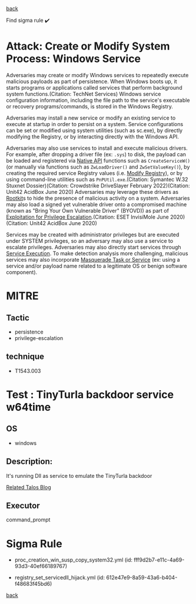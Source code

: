 
[back](../index.md)

Find sigma rule :heavy_check_mark: 

# Attack: Create or Modify System Process: Windows Service 

Adversaries may create or modify Windows services to repeatedly execute malicious payloads as part of persistence. When Windows boots up, it starts programs or applications called services that perform background system functions.(Citation: TechNet Services) Windows service configuration information, including the file path to the service's executable or recovery programs/commands, is stored in the Windows Registry.

Adversaries may install a new service or modify an existing service to execute at startup in order to persist on a system. Service configurations can be set or modified using system utilities (such as sc.exe), by directly modifying the Registry, or by interacting directly with the Windows API. 

Adversaries may also use services to install and execute malicious drivers. For example, after dropping a driver file (ex: `.sys`) to disk, the payload can be loaded and registered via [Native API](https://attack.mitre.org/techniques/T1106) functions such as `CreateServiceW()` (or manually via functions such as `ZwLoadDriver()` and `ZwSetValueKey()`), by creating the required service Registry values (i.e. [Modify Registry](https://attack.mitre.org/techniques/T1112)), or by using command-line utilities such as `PnPUtil.exe`.(Citation: Symantec W.32 Stuxnet Dossier)(Citation: Crowdstrike DriveSlayer February 2022)(Citation: Unit42 AcidBox June 2020) Adversaries may leverage these drivers as [Rootkit](https://attack.mitre.org/techniques/T1014)s to hide the presence of malicious activity on a system. Adversaries may also load a signed yet vulnerable driver onto a compromised machine (known as "Bring Your Own Vulnerable Driver" (BYOVD)) as part of [Exploitation for Privilege Escalation](https://attack.mitre.org/techniques/T1068).(Citation: ESET InvisiMole June 2020)(Citation: Unit42 AcidBox June 2020)

Services may be created with administrator privileges but are executed under SYSTEM privileges, so an adversary may also use a service to escalate privileges. Adversaries may also directly start services through [Service Execution](https://attack.mitre.org/techniques/T1569/002). To make detection analysis more challenging, malicious services may also incorporate [Masquerade Task or Service](https://attack.mitre.org/techniques/T1036/004) (ex: using a service and/or payload name related to a legitimate OS or benign software component).

# MITRE
## Tactic
  - persistence
  - privilege-escalation


## technique
  - T1543.003


# Test : TinyTurla backdoor service w64time
## OS
  - windows


## Description:
It's running Dll as service to emulate the TinyTurla backdoor

[Related Talos Blog](https://blog.talosintelligence.com/2021/09/tinyturla.html)


## Executor
command_prompt

# Sigma Rule
 - proc_creation_win_susp_copy_system32.yml (id: fff9d2b7-e11c-4a69-93d3-40ef66189767)

 - registry_set_servicedll_hijack.yml (id: 612e47e9-8a59-43a6-b404-f48683f45bd6)



[back](../index.md)
